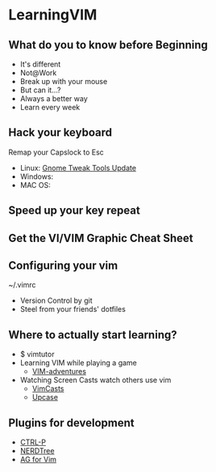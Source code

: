 # LearningVIM

## What do you to know before Beginning
- It's different
- Not@Work
- Break up with your mouse
- But can it...?
- Always a better way
- Learn every week
## Hack your keyboard
Remap your Capslock to Esc
- Linux: [Gnome Tweak Tools Update](https://i.stack.imgur.com/zPTPF.png)
- Windows:
- MAC OS: 
## Speed up your key repeat

## Get the VI/VIM Graphic Cheat Sheet

## Configuring your vim
~/.vimrc
- Version Control by git
- Steel from your friends' dotfiles
## Where to actually start learning?
- $ vimtutor
- Learning VIM while playing a game
  - [VIM-adventures](https://vim-adventures.com/)
- Watching Screen Casts
watch others use vim
  - [VimCasts](vimcasts.org)
  - [Upcase](upcase.com/vim)
## Plugins for development
- [CTRL-P](https://github.com/kien/ctrlp.vim)
- [NERDTree](https://github.com/scrooloose/nerdtree)
- [AG for Vim](https://github.com/rking/ag.vim)
